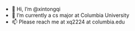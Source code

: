 - 👋 Hi, I’m @xintongqi
- 🌱 I’m currently a cs major at Columbia University
- 📫 Please reach me at xq2224 at columbia.edu

<!---
xintongqi/xintongqi is a ✨ special ✨ repository because its `README.md` (this file) appears on your GitHub profile.
You can click the Preview link to take a look at your changes.
--->
